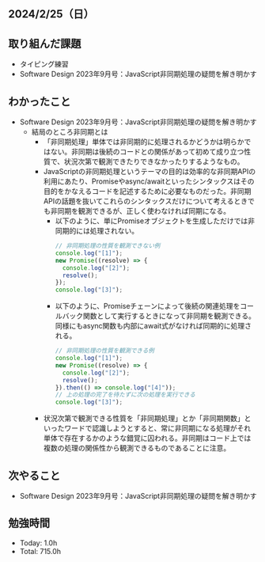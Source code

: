 ## 2024/2/25（日）

## 取り組んだ課題

- タイピング練習
- Software Design 2023年9月号：JavaScript非同期処理の疑問を解き明かす

## わかったこと
- Software Design 2023年9月号：JavaScript非同期処理の疑問を解き明かす
  - 結局のところ非同期とは
    - 「非同期処理」単体では非同期的に処理されるかどうかは明らかではない。非同期は後続のコードとの関係があって初めて成り立つ性質で、状況次第で観測できたりできなかったりするようなもの。
    - JavaScriptの非同期処理というテーマの目的は効率的な非同期APIの利用にあたり、Promiseやasync/awaitといったシンタックスはその目的をかなえるコードを記述するために必要なものだった。非同期APIの話題を抜いてこれらのシンタックスだけについて考えるときでも非同期を観測できるが、正しく使わなければ同期になる。
      - 以下のように、単にPromiseオブジェクトを生成しただけでは非同期的には処理されない。
        ```js
        // 非同期処理の性質を観測できない例
        console.log("[1]");
        new Promise((resolve) => {
          console.log("[2]");
          resolve();
        });
        console.log("[3]");
        ```
      - 以下のように、Promiseチェーンによって後続の関連処理をコールバック関数として実行するときになって非同期を観測できる。同様にもasync関数も内部にawait式がなければ同期的に処理される。
          ``` js
          // 非同期処理の性質を観測できる例
          console.log("[1]");
          new Promise((resolve) => {
            console.log("[2]");
            resolve();
          }).then(() => console.log("[4]"));
          // 上の処理の完了を待たずに次の処理を実行できる
          console.log("[3]");
          ```
    - 状況次第で観測できる性質を「非同期処理」とか「非同期関数」といったワードで認識しようとすると、常に非同期になる処理がそれ単体で存在するかのような錯覚に囚われる。非同期はコード上では複数の処理の関係性から観測できるものであることに注意。

## 次やること
- Software Design 2023年9月号：JavaScript非同期処理の疑問を解き明かす

## 勉強時間

- Today: 1.0h
- Total: 715.0h

